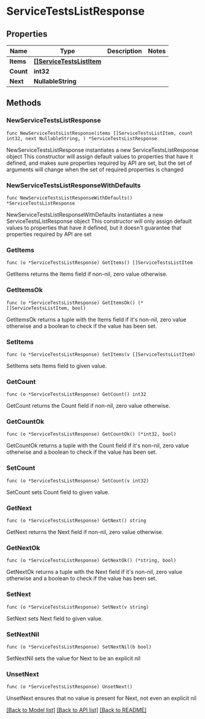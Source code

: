 # ServiceTestsListResponse

## Properties

Name | Type | Description | Notes
------------ | ------------- | ------------- | -------------
**Items** | [**[]ServiceTestsListItem**](ServiceTestsListItem.md) |  | 
**Count** | **int32** |  | 
**Next** | **NullableString** |  | 

## Methods

### NewServiceTestsListResponse

`func NewServiceTestsListResponse(items []ServiceTestsListItem, count int32, next NullableString, ) *ServiceTestsListResponse`

NewServiceTestsListResponse instantiates a new ServiceTestsListResponse object
This constructor will assign default values to properties that have it defined,
and makes sure properties required by API are set, but the set of arguments
will change when the set of required properties is changed

### NewServiceTestsListResponseWithDefaults

`func NewServiceTestsListResponseWithDefaults() *ServiceTestsListResponse`

NewServiceTestsListResponseWithDefaults instantiates a new ServiceTestsListResponse object
This constructor will only assign default values to properties that have it defined,
but it doesn't guarantee that properties required by API are set

### GetItems

`func (o *ServiceTestsListResponse) GetItems() []ServiceTestsListItem`

GetItems returns the Items field if non-nil, zero value otherwise.

### GetItemsOk

`func (o *ServiceTestsListResponse) GetItemsOk() (*[]ServiceTestsListItem, bool)`

GetItemsOk returns a tuple with the Items field if it's non-nil, zero value otherwise
and a boolean to check if the value has been set.

### SetItems

`func (o *ServiceTestsListResponse) SetItems(v []ServiceTestsListItem)`

SetItems sets Items field to given value.


### GetCount

`func (o *ServiceTestsListResponse) GetCount() int32`

GetCount returns the Count field if non-nil, zero value otherwise.

### GetCountOk

`func (o *ServiceTestsListResponse) GetCountOk() (*int32, bool)`

GetCountOk returns a tuple with the Count field if it's non-nil, zero value otherwise
and a boolean to check if the value has been set.

### SetCount

`func (o *ServiceTestsListResponse) SetCount(v int32)`

SetCount sets Count field to given value.


### GetNext

`func (o *ServiceTestsListResponse) GetNext() string`

GetNext returns the Next field if non-nil, zero value otherwise.

### GetNextOk

`func (o *ServiceTestsListResponse) GetNextOk() (*string, bool)`

GetNextOk returns a tuple with the Next field if it's non-nil, zero value otherwise
and a boolean to check if the value has been set.

### SetNext

`func (o *ServiceTestsListResponse) SetNext(v string)`

SetNext sets Next field to given value.


### SetNextNil

`func (o *ServiceTestsListResponse) SetNextNil(b bool)`

 SetNextNil sets the value for Next to be an explicit nil

### UnsetNext
`func (o *ServiceTestsListResponse) UnsetNext()`

UnsetNext ensures that no value is present for Next, not even an explicit nil

[[Back to Model list]](../README.md#documentation-for-models) [[Back to API list]](../README.md#documentation-for-api-endpoints) [[Back to README]](../README.md)


